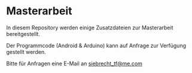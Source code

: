 # Masterarbeit

In diesem Repository werden einige Zusatzdateien zur Masterarbeit bereitgestellt.



Der Programmcode (Android & Arduino) kann auf Anfrage zur Verfügung gestellt werden.

Bitte für Anfragen eine E-Mail an siebrecht_tf@me.com
